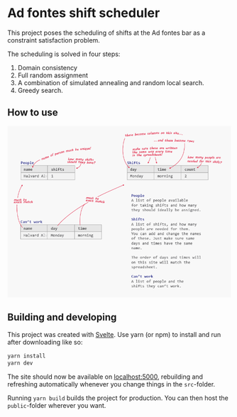 # Ad fontes shift scheduler

This project poses the scheduling of shifts at the Ad fontes bar as a constraint satisfaction problem.

The scheduling is solved in four steps:

1. Domain consistency
2. Full random assignment
3. A combination of simulated annealing and random local search.
4. Greedy search.


## How to use
![People: A list of people available for taking shifts and how many they should ideally be assigned. Shifts: A list of shifts, and how many people are needed for them. You can add and change the names of these. Just make sure same days and times have the same name. The order of days and times will on this site will match the spreadsheet. Can’t work: A list of people and the shifts they can’t work.](https://raw.githubusercontent.com/Havegum/adfontes-scheduler/master/explainer.png)

## Building and developing
This project was created with [Svelte](https://raw.githubusercontent.com/Havegum/adfontes-scheduler/master/src/explainer.png). Use yarn (or npm) to install and run after downloading like so:
```bash
yarn install
yarn dev
```
The site should now be available on [localhost:5000](localhost:5000), rebuilding and refreshing automatically whenever you change things in the `src`-folder.



Running `yarn build` builds the project for production. You can then host the `public`-folder wherever you want.
